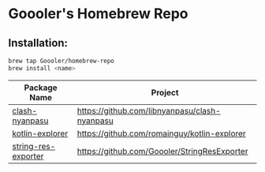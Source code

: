 # Goooler's Homebrew Repo

## Installation:

```sh
brew tap Goooler/homebrew-repo
brew install <name>
```

| Package Name                                          | Project                                       |
|-------------------------------------------------------|-----------------------------------------------|
| [clash-nyanpasu](Casks/clash-nyanpasu.rb)             | https://github.com/libnyanpasu/clash-nyanpasu |
| [kotlin-explorer](Casks/kotlin-explorer.rb)           | https://github.com/romainguy/kotlin-explorer  |
| [string-res-exporter](Formula/string-res-exporter.rb) | https://github.com/Goooler/StringResExporter  |
